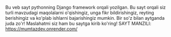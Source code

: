 Bu veb sayt pythonning Django framework orqali yozilgan. Bu sayt orqali siz turli mavzudagi maqolalarni o'qishingiz, unga fikr bildirishingiz, reyting berishingiz va ko'plab ishlarni bajarishingiz mumkin. Bir so'z bilan aytganda juda zo'r! Maslahatmi siz ham bu saytga kirib ko'ring! 
SAYT MANZILI: https://mumtazdev.onrender.com/
